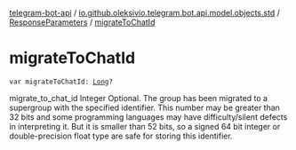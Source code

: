 [telegram-bot-api](../../index.md) / [io.github.oleksivio.telegram.bot.api.model.objects.std](../index.md) / [ResponseParameters](index.md) / [migrateToChatId](./migrate-to-chat-id.md)

# migrateToChatId

`var migrateToChatId: `[`Long`](https://kotlinlang.org/api/latest/jvm/stdlib/kotlin/-long/index.html)`?`

migrate_to_chat_id Integer Optional. The group has been migrated to a supergroup with the specified identifier.
This number may be greater than 32 bits and some programming languages may have difficulty/silent defects in
interpreting it. But it is smaller than 52 bits, so a signed 64 bit integer or double-precision float type are safe
for storing this identifier.

